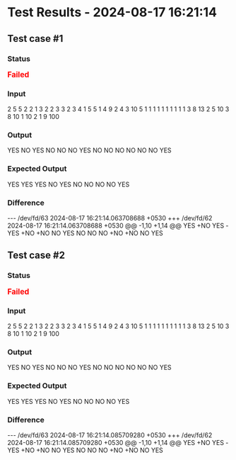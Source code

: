 # Test Results - 2024-08-17 16:21:14
## Test case #1

### Status
<span style="color:red; font-weight:bold; font-size:larger;">Failed</span>

### Input
2
5 5
2 2 1 3 2
2 3 3
2 3 4
1 5 5
1 4 9
2 4 3
10 5
1 1 1 1 1 1 1 1 1 1
3 8 13
2 5 10
3 8 10
1 10 2
1 9 100


### Output
YES
NO
YES
NO
NO
NO
YES
NO
NO
NO
NO
NO
NO
YES

### Expected Output
YES
YES
YES
NO
YES
NO
NO
NO
NO
YES

### Difference
--- /dev/fd/63	2024-08-17 16:21:14.063708688 +0530
+++ /dev/fd/62	2024-08-17 16:21:14.063708688 +0530
@@ -1,10 +1,14 @@
 YES
+NO
 YES
-YES
+NO
+NO
 NO
 YES
 NO
 NO
 NO
+NO
+NO
 NO
 YES

## Test case #2

### Status
<span style="color:red; font-weight:bold; font-size:larger;">Failed</span>

### Input
2
5 5
2 2 1 3 2
2 3 3
2 3 4
1 5 5
1 4 9
2 4 3
10 5
1 1 1 1 1 1 1 1 1 1
3 8 13
2 5 10
3 8 10
1 10 2
1 9 100


### Output
YES
NO
YES
NO
NO
NO
YES
NO
NO
NO
NO
NO
NO
YES

### Expected Output
YES
YES
YES
NO
YES
NO
NO
NO
NO
YES

### Difference
--- /dev/fd/63	2024-08-17 16:21:14.085709280 +0530
+++ /dev/fd/62	2024-08-17 16:21:14.085709280 +0530
@@ -1,10 +1,14 @@
 YES
+NO
 YES
-YES
+NO
+NO
 NO
 YES
 NO
 NO
 NO
+NO
+NO
 NO
 YES

